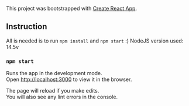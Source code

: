 This project was bootstrapped with [Create React App](https://github.com/facebook/create-react-app).

## Instruction

All is needed is to run `npm install` and `npm start` :) 
NodeJS version used: 14.5v

### `npm start`

Runs the app in the development mode.<br />
Open [http://localhost:3000](http://localhost:3000) to view it in the browser.

The page will reload if you make edits.<br />
You will also see any lint errors in the console.

